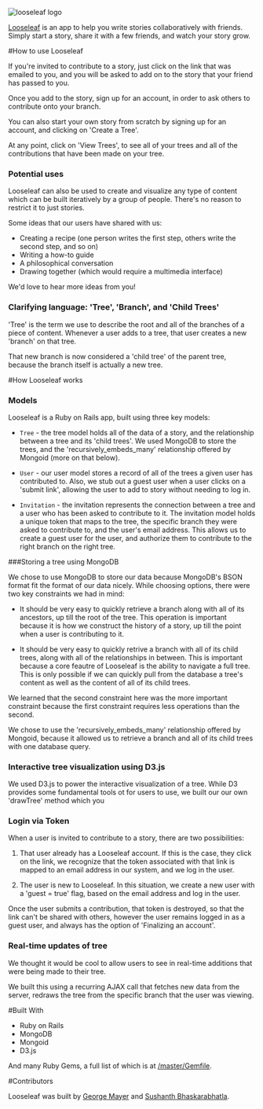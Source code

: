 ![looseleaf logo](http://i1282.photobucket.com/albums/a535/bhaskaraspb/looseleaf_zpsbcea3d9b.png "looseleaf logo")

[Looseleaf](http://looseleaf.me) is an app to help you write stories collaboratively with friends. Simply start a story, share it with a few friends, and watch your story grow.

#How to use Looseleaf

If you're invited to contribute to a story, just click on the link that was emailed to you, and you will be asked to add on to the story that your friend has passed to you.

Once you add to the story, sign up for an account, in order to ask others to contribute onto your branch.

You can also start your own story from scratch by signing up for an account, and clicking on 'Create a Tree'. 

At any point, click on 'View Trees', to see all of your trees and all of the contributions that have been made on your tree.

### Potential uses

Looseleaf can also be used to create and visualize any type of content which can be built iteratively by a group of people. There's no reason to restrict it to just stories.

Some ideas that our users have shared with us:
- Creating a recipe (one person writes the first step, others write the second step, and so on)
- Writing a how-to guide
- A philosophical conversation 
- Drawing together (which would require a multimedia interface)

We'd love to hear more ideas from you!

### Clarifying language: 'Tree', 'Branch', and 'Child Trees'

'Tree' is the term we use to describe the root and all of the branches of a piece of content. Whenever a user adds to a tree, that user creates a new 'branch' on that tree. 

That new branch is now considered a 'child tree' of the parent tree, because the branch itself is actually a new tree.

#How Looseleaf works

### Models

Looseleaf is a Ruby on Rails app, built using three key models:

- `Tree` - the tree model holds all of the data of a story, and the relationship between a tree and its 'child trees'. We used MongoDB to store the trees, and the 'recursively_embeds_many' relationship offered by Mongoid (more on that below).

- `User` - our user model stores a record of all of the trees a given user has contributed to. Also, we stub out a guest user when a user clicks on a 'submit link', allowing the user to add to story without needing to log in.

- `Invitation` - the invitation represents the connection between a tree and a user who has been asked to contribute to it. The invitation model holds a unique token that maps to the tree, the specific branch they were asked to contribute to, and the user's email address. This allows us to create a guest user for the user, and authorize them to contribute to the right branch on the right tree.

###Storing a tree using MongoDB

We chose to use MongoDB to store our data because MongoDB's BSON format fit the format of our data nicely. While choosing options, there were two key constraints we had in mind:

- It should be very easy to quickly retrieve a branch along with all of its ancestors, up till the root of the tree. This operation is important because it is how we construct the history of a story, up till the point when a user is contributing to it.

- It should be very easy to quickly retrive a branch with all of its child trees, along with all of the relationships in between. This is important because a core feautre of Looseleaf is the ability to navigate a full tree. This is only possible if we can quickly pull from the database a tree's content as well as the content of all of its child trees.

We learned that the second constraint here was the more important constraint because the first constraint requires less operations than the second.

We chose to use the 'recursively_embeds_many' relationship offered by Mongoid, because it allowed us to retrieve a branch and all of its child trees with one database query.

### Interactive tree visualization using D3.js

We used D3.js to power the interactive visualization of a tree. While D3 provides some fundamental tools ot  for users to use, we built our our own 'drawTree' method which you 

### Login via Token 

When a user is invited to contribute to a story, there are two possibilities:
1) That user already has a Looseleaf account. If this is the case, they click on the link, we recognize that the token associated with that link is mapped to an email address in our system, and we log in the user.

2) The user is new to Looseleaf. In this situation, we create a new user with a 'guest = true' flag, based on the email address and log in the user.

Once the user submits a contribution, that token is destroyed, so that the link can't be shared with others, however the user remains logged in as a guest user, and always has the option of 'Finalizing an account'.

### Real-time updates of tree

We thought it would be cool to allow users to see in real-time additions that were being made to their tree. 

We built this using a recurring AJAX call that fetches new data from the server, redraws the tree from the specific branch that the user was viewing. 

#Built With

- Ruby on Rails
- MongoDB
- Mongoid
- D3.js

And many Ruby Gems, a full list of which is at [/master/Gemfile](https://github.com/gm-sb/looseleaf/blob/master/Gemfile).

#Contributors

Looseleaf was built by [George Mayer](https://github.com/georgemayer) and [Sushanth Bhaskarabhatla](https://github.com/bhaskaraspb).